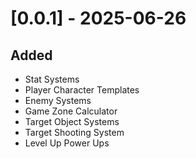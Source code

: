 # [0.0.1] - 2025-06-26

## Added
- Stat Systems
- Player Character Templates
- Enemy Systems
- Game Zone Calculator
- Target Object Systems
- Target Shooting System
- Level Up Power Ups